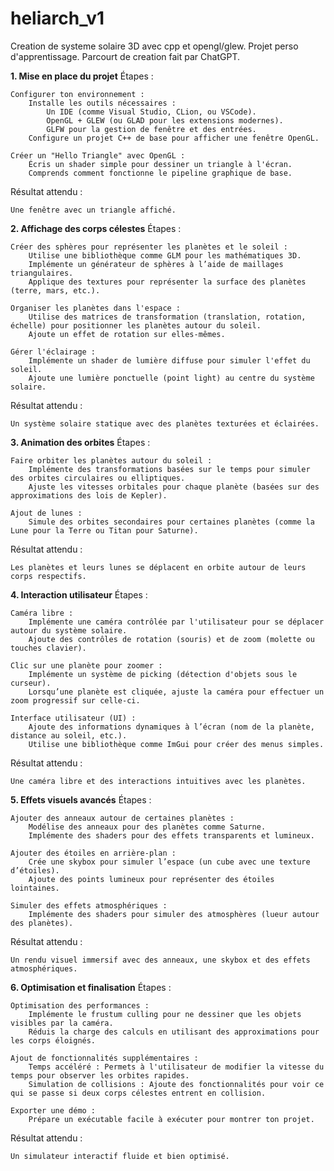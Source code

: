 # heliarch_v1
Creation de systeme solaire 3D avec cpp et opengl/glew. Projet perso d'apprentissage. Parcourt de creation fait par ChatGPT.

**1. Mise en place du projet**
Étapes :

    Configurer ton environnement :
        Installe les outils nécessaires :
            Un IDE (comme Visual Studio, CLion, ou VSCode).
            OpenGL + GLEW (ou GLAD pour les extensions modernes).
            GLFW pour la gestion de fenêtre et des entrées.
        Configure un projet C++ de base pour afficher une fenêtre OpenGL.

    Créer un "Hello Triangle" avec OpenGL :
        Écris un shader simple pour dessiner un triangle à l'écran.
        Comprends comment fonctionne le pipeline graphique de base.

Résultat attendu :

    Une fenêtre avec un triangle affiché.

**2. Affichage des corps célestes**
Étapes :

    Créer des sphères pour représenter les planètes et le soleil :
        Utilise une bibliothèque comme GLM pour les mathématiques 3D.
        Implémente un générateur de sphères à l’aide de maillages triangulaires.
        Applique des textures pour représenter la surface des planètes (terre, mars, etc.).

    Organiser les planètes dans l'espace :
        Utilise des matrices de transformation (translation, rotation, échelle) pour positionner les planètes autour du soleil.
        Ajoute un effet de rotation sur elles-mêmes.

    Gérer l'éclairage :
        Implémente un shader de lumière diffuse pour simuler l'effet du soleil.
        Ajoute une lumière ponctuelle (point light) au centre du système solaire.

Résultat attendu :

    Un système solaire statique avec des planètes texturées et éclairées.

**3. Animation des orbites**
Étapes :

    Faire orbiter les planètes autour du soleil :
        Implémente des transformations basées sur le temps pour simuler des orbites circulaires ou elliptiques.
        Ajuste les vitesses orbitales pour chaque planète (basées sur des approximations des lois de Kepler).

    Ajout de lunes :
        Simule des orbites secondaires pour certaines planètes (comme la Lune pour la Terre ou Titan pour Saturne).

Résultat attendu :

    Les planètes et leurs lunes se déplacent en orbite autour de leurs corps respectifs.

**4. Interaction utilisateur**
Étapes :

    Caméra libre :
        Implémente une caméra contrôlée par l'utilisateur pour se déplacer autour du système solaire.
        Ajoute des contrôles de rotation (souris) et de zoom (molette ou touches clavier).

    Clic sur une planète pour zoomer :
        Implémente un système de picking (détection d'objets sous le curseur).
        Lorsqu’une planète est cliquée, ajuste la caméra pour effectuer un zoom progressif sur celle-ci.

    Interface utilisateur (UI) :
        Ajoute des informations dynamiques à l’écran (nom de la planète, distance au soleil, etc.).
        Utilise une bibliothèque comme ImGui pour créer des menus simples.

Résultat attendu :

    Une caméra libre et des interactions intuitives avec les planètes.

**5. Effets visuels avancés**
Étapes :

    Ajouter des anneaux autour de certaines planètes :
        Modélise des anneaux pour des planètes comme Saturne.
        Implémente des shaders pour des effets transparents et lumineux.

    Ajouter des étoiles en arrière-plan :
        Crée une skybox pour simuler l’espace (un cube avec une texture d’étoiles).
        Ajoute des points lumineux pour représenter des étoiles lointaines.

    Simuler des effets atmosphériques :
        Implémente des shaders pour simuler des atmosphères (lueur autour des planètes).

Résultat attendu :

    Un rendu visuel immersif avec des anneaux, une skybox et des effets atmosphériques.

**6. Optimisation et finalisation**
Étapes :

    Optimisation des performances :
        Implémente le frustum culling pour ne dessiner que les objets visibles par la caméra.
        Réduis la charge des calculs en utilisant des approximations pour les corps éloignés.

    Ajout de fonctionnalités supplémentaires :
        Temps accéléré : Permets à l'utilisateur de modifier la vitesse du temps pour observer les orbites rapides.
        Simulation de collisions : Ajoute des fonctionnalités pour voir ce qui se passe si deux corps célestes entrent en collision.

    Exporter une démo :
        Prépare un exécutable facile à exécuter pour montrer ton projet.

Résultat attendu :

    Un simulateur interactif fluide et bien optimisé.
